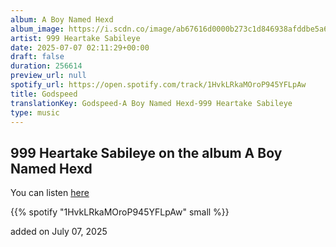 ```yaml
---
album: A Boy Named Hexd
album_image: https://i.scdn.co/image/ab67616d0000b273c1d846938afddbe5a6c56686
artist: 999 Heartake Sabileye
date: 2025-07-07 02:11:29+00:00
draft: false
duration: 256614
preview_url: null
spotify_url: https://open.spotify.com/track/1HvkLRkaMOroP945YFLpAw
title: Godspeed
translationKey: Godspeed-A Boy Named Hexd-999 Heartake Sabileye
type: music
---
```



## 999 Heartake Sabileye on the album A Boy Named Hexd

You can listen [here](https://open.spotify.com/track/1HvkLRkaMOroP945YFLpAw)

{{% spotify "1HvkLRkaMOroP945YFLpAw" small %}}

added on July 07, 2025